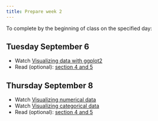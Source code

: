 ```yaml
---
title: Prepare week 2
---
```


To complete by the beginning of class on the specified day:

## Tuesday September 6

- Watch [Visualizing data with ggplot2](https://www.youtube.com/watch?v=s2NF2J36ljE)
- Read (optional): [section 4 and 5](https://openintro-ims.netlify.app/index.html)

## Thursday September 8

- Watch [Visualizing numerical data](https://www.youtube.com/watch?v=waBabVTI8ec)
- Watch [Visualizing categorical data](https://www.youtube.com/watch?v=21h3rEO8k2E)
- Read (optional): [section 4 and 5](https://openintro-ims.netlify.app/index.html)